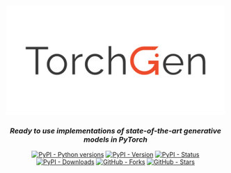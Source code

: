 <div align="center">
  <img alt="torchgen logo" src="https://raw.githubusercontent.com/mbarbetti/torchgen/main/.github/images/torchgen-logo.png" width="800"/>
</div>

<h3 align="center">
  <em>Ready to use implementations of state-of-the-art generative models in PyTorch</em>
</h3>

<p align="center">
  <a href="https://pypi.python.org/pypi/torchgen/"><img alt="PyPI - Python versions" src="https://img.shields.io/pypi/pyversions/torchgen"></a>
  <a href="https://pypi.python.org/pypi/torchgen/"><img alt="PyPI - Version" src="https://img.shields.io/pypi/v/torchgen"></a>
  <a href="https://pypi.python.org/pypi/torchgen/"><img alt="PyPI - Status" src="https://img.shields.io/pypi/status/torchgen"></a>
  <a href="https://pypi.python.org/pypi/torchgen/"><img alt="PyPI - Downloads" src="https://img.shields.io/pypi/dm/torchgen"></a>
  <!--
  <a href="https://github.com/mbarbetti/torchgen/issues"><img alt="GitHub - Issues" src="https://img.shields.io/github/issues/mbarbetti/torchgen"></a>
  <a href="https://github.com/mbarbetti/torchgen/pulls"><img alt="GitHub - Pull-requests" src="https://img.shields.io/github/issues-pr/mbarbetti/torchgen"></a>
  -->
  <a href="https://github.com/mbarbetti/torchgen/network/members"><img alt="GitHub - Forks" src="https://badgen.net/github/forks/mbarbetti/torchgen"></a>
  <a href="https://github.com/mbarbetti/torchgen/stargazers/"><img alt="GitHub - Stars" src="https://img.shields.io/github/stars/mbarbetti/torchgen"></a>
  <!--
  <a href="https://zenodo.org/badge/latestdoi/451160183"><img alt="DOI" src="https://zenodo.org/badge/451160183.svg"></a>
  -->
</p>
